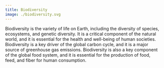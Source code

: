 ```yaml
---
title: Biodiversity
image: ./biodiversity.svg
---
```


Biodiversity is the variety of life on Earth, including the diversity of species, ecosystems, and genetic diversity. It is a critical component of the natural world, and it is essential for the health and well-being of human societies. Biodiversity is a key driver of the global carbon cycle, and it is a major source of greenhouse gas emissions. Biodiversity is also a key component of the global food system, and it is essential for the production of food, feed, and fiber for human consumption.
